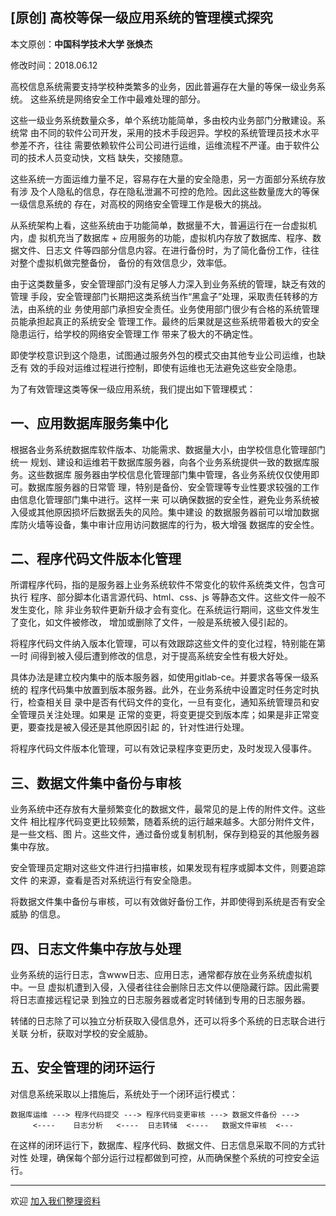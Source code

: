 ## [原创] 高校等保一级应用系统的管理模式探究

本文原创：**中国科学技术大学 张焕杰**

修改时间：2018.06.12

高校信息系统需要支持学校种类繁多的业务，因此普遍存在大量的等保一级业务系统。
这些系统是网络安全工作中最难处理的部分。    

这些一级业务系统数量众多，单个系统功能简单，多由校内业务部门分散建设。系统常
由不同的软件公司开发，采用的技术手段迥异。学校的系统管理员技术水平参差不齐，往往
需要依赖软件公司公司进行运维，运维流程不严谨。由于软件公司的技术人员变动快，文档
缺失，交接随意。

这些系统一方面运维力量不足，容易存在大量的安全隐患，另一方面部分系统存放有涉
及个人隐私的信息，存在隐私泄漏不可控的危险。因此这些数量庞大的等保一级信息系统的
存在，对高校的网络安全管理工作是极大的挑战。

从系统架构上看，这些系统由于功能简单，数据量不大，普遍运行在一台虚拟机内，虚
拟机充当了数据库 + 应用服务的功能，虚拟机内存放了数据库、程序、数据文件、日志文
件等四部分信息内容。在进行备份时，为了简化备份工作，往往对整个虚拟机做完整备份，
备份的有效信息少，效率低。

由于这类数量多，安全管理部门没有足够人力深入到业务系统的管理，缺乏有效的管理
手段，安全管理部门长期把这类系统当作“黑盒子”处理，采取责任转移的方法，由系统的业
务使用部门承担安全责任。业务使用部门很少有合格的系统管理员能承担起真正的系统安全
管理工作。最终的后果就是这些系统带着极大的安全隐患运行，给学校的网络安全管理工作
带来了极大的不确定性。

即使学校意识到这个隐患，试图通过服务外包的模式交由其他专业公司运维，也缺乏有
效的手段对运维过程进行控制，即使有运维也无法避免这些安全隐患。

为了有效管理这类等保一级应用系统，我们提出如下管理模式：

## 一、应用数据库服务集中化

根据各业务系统数据库软件版本、功能需求、数据量大小，由学校信息化管理部门统一
规划、建设和运维若干数据库服务器，向各个业务系统提供一致的数据库服务。这些数据库
服务器由学校信息化管理部门集中管理，各业务系统仅仅使用即可。数据库服务器的日常管
理，特别是备份、安全管理等专业性要求较强的工作由信息化管理部门集中进行。这样一来
可以确保数据的安全性，避免业务系统被入侵或其他原因损坏后数据丢失的风险。集中建设
的数据服务器前可以增加数据库防火墙等设备，集中审计应用访问数据库的行为，极大增强
数据库的安全性。

## 二、程序代码文件版本化管理

所谓程序代码，指的是服务器上业务系统软件不常变化的软件系统类文件，包含可执行
程序、部分脚本化语言源代码、html、css、js 等静态文件。这些文件一般不发生变化，除
非业务软件更新升级才会有变化。在系统运行期间，这些文件发生了变化，如文件被修改，
增加或删除了文件，一般是系统被入侵引起的。

将程序代码文件纳入版本化管理，可以有效跟踪这些文件的变化过程，特别能在第一时
间得到被入侵后遭到修改的信息，对于提高系统安全性有极大好处。

具体办法是建立校内集中的版本服务器，如使用gitlab-ce。并要求各等保一级系统的
程序代码集中放置到版本服务器。此外，在业务系统中设置定时任务定时执行，检查相关目
录中是否有代码文件的变化，一旦有变化，通知系统管理员和安全管理员关注处理。如果是
正常的变更，将变更提交到版本库；如果是非正常变更，要查找是被入侵还是其他原因引起
的，针对性进行处理。

将程序代码文件版本化管理，可以有效记录程序变更历史，及时发现入侵事件。
    
## 三、数据文件集中备份与审核

业务系统中还存放有大量频繁变化的数据文件，最常见的是上传的附件文件。这些文件
相比程序代码变更比较频繁，随着系统的运行越来越多。大部分附件文件，是一些文档、图
片。这些文件，通过备份或复制机制，保存到稳妥的其他服务器集中存放。

安全管理员定期对这些文件进行扫描审核，如果发现有程序或脚本文件，则要追踪文件
的来源，查看是否对系统运行有安全隐患。

将数据文件集中备份与审核，可以有效做好备份工作，并即使得到系统是否有安全威胁
的信息。

## 四、日志文件集中存放与处理

业务系统的运行日志，含www日志、应用日志，通常都存放在业务系统虚拟机中。一旦
虚拟机遭到入侵，入侵者往往会删除日志文件以便隐藏行踪。因此需要将日志直接远程记录
到独立的日志服务器或者定时转储到专用的日志服务器。

转储的日志除了可以独立分析获取入侵信息外，还可以将多个系统的日志联合进行关联
分析，获取对学校的安全威胁。

## 五、安全管理的闭环运行

对信息系统采取以上措施后，系统处于一个闭环运行模式：

```  
数据库运维 ---> 程序代码提交 ---> 程序代码变更审核 ---> 数据文件备份 ---> 
     <----    日志分析   <----  日志转储  <----   数据文件审核  <--- 
```
   
在这样的闭环运行下，数据库、程序代码、数据文件、日志信息采取不同的方式针对性
处理，确保每个部分运行过程都做到可控，从而确保整个系统的可控安全运行。


***
欢迎 [加入我们整理资料](https://github.com/bg6cq/ITTS)
